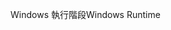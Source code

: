 <span data-ttu-id="6782e-101">Windows 執行階段</span><span class="sxs-lookup"><span data-stu-id="6782e-101">Windows Runtime</span></span>
